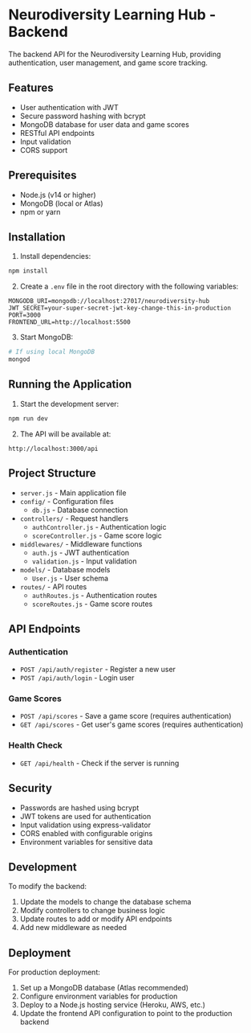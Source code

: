 # Neurodiversity Learning Hub - Backend

The backend API for the Neurodiversity Learning Hub, providing authentication, user management, and game score tracking.

## Features

- User authentication with JWT
- Secure password hashing with bcrypt
- MongoDB database for user data and game scores
- RESTful API endpoints
- Input validation
- CORS support

## Prerequisites

- Node.js (v14 or higher)
- MongoDB (local or Atlas)
- npm or yarn

## Installation

1. Install dependencies:
```bash
npm install
```

2. Create a `.env` file in the root directory with the following variables:
```
MONGODB_URI=mongodb://localhost:27017/neurodiversity-hub
JWT_SECRET=your-super-secret-jwt-key-change-this-in-production
PORT=3000
FRONTEND_URL=http://localhost:5500
```

3. Start MongoDB:
```bash
# If using local MongoDB
mongod
```

## Running the Application

1. Start the development server:
```bash
npm run dev
```

2. The API will be available at:
```
http://localhost:3000/api
```

## Project Structure

- `server.js` - Main application file
- `config/` - Configuration files
  - `db.js` - Database connection
- `controllers/` - Request handlers
  - `authController.js` - Authentication logic
  - `scoreController.js` - Game score logic
- `middlewares/` - Middleware functions
  - `auth.js` - JWT authentication
  - `validation.js` - Input validation
- `models/` - Database models
  - `User.js` - User schema
- `routes/` - API routes
  - `authRoutes.js` - Authentication routes
  - `scoreRoutes.js` - Game score routes

## API Endpoints

### Authentication
- `POST /api/auth/register` - Register a new user
- `POST /api/auth/login` - Login user

### Game Scores
- `POST /api/scores` - Save a game score (requires authentication)
- `GET /api/scores` - Get user's game scores (requires authentication)

### Health Check
- `GET /api/health` - Check if the server is running

## Security

- Passwords are hashed using bcrypt
- JWT tokens are used for authentication
- Input validation using express-validator
- CORS enabled with configurable origins
- Environment variables for sensitive data

## Development

To modify the backend:

1. Update the models to change the database schema
2. Modify controllers to change business logic
3. Update routes to add or modify API endpoints
4. Add new middleware as needed

## Deployment

For production deployment:

1. Set up a MongoDB database (Atlas recommended)
2. Configure environment variables for production
3. Deploy to a Node.js hosting service (Heroku, AWS, etc.)
4. Update the frontend API configuration to point to the production backend 
